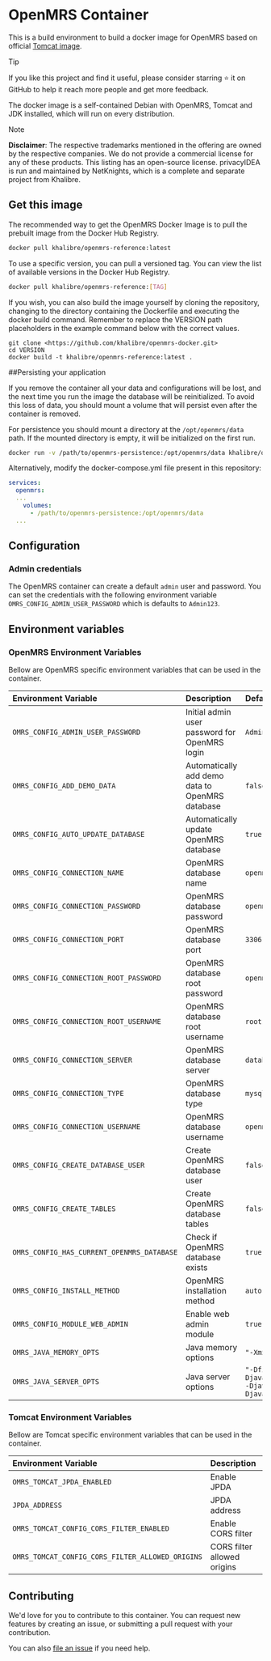 # OpenMRS Container

This is a build environment to build a docker image for OpenMRS based on official [Tomcat image](https://hub.docker.com/_/tomcat).

> [!TIP]
> If you like this project and find it useful, please consider starring :star: it on GitHub to help it reach more people and get more feedback.

The docker image is a self-contained Debian with OpenMRS, Tomcat and JDK installed, which will run on every distribution.

> [!NOTE]
> **Disclaimer**: The respective trademarks mentioned in the offering are owned by the respective companies. We do not provide a commercial license for any of these products. This listing has an open-source license. privacyIDEA is run and maintained by NetKnights, which is a complete and separate project from Khalibre.

## Get this image

The recommended way to get the OpenMRS Docker Image is to pull the prebuilt image from the Docker Hub Registry.

```bash
docker pull khalibre/openmrs-reference:latest
```

To use a specific version, you can pull a versioned tag. You can view the list of available versions in the Docker Hub Registry.

```bash
docker pull khalibre/openmrs-reference:[TAG]
```

If you wish, you can also build the image yourself by cloning the repository, changing to the directory containing the Dockerfile and executing the docker build command. Remember to replace the VERSION path placeholders in the example command below with the correct values.

```basg
git clone <https://github.com/khalibre/openmrs-docker.git>
cd VERSION
docker build -t khalibre/openmrs-reference:latest .
```

##Persisting your application

If you remove the container all your data and configurations will be lost, and the next time you run the image the database will be reinitialized. To avoid this loss of data, you should mount a volume that will persist even after the container is removed.

For persistence you should mount a directory at the `/opt/openmrs/data` path. If the mounted directory is empty, it will be initialized on the first run.

```bash
docker run -v /path/to/openmrs-persistence:/opt/openmrs/data khalibre/openmrs-reference:latest
```

Alternatively, modify the docker-compose.yml file present in this repository:

```yaml
services:
  openmrs:
  ...
    volumes:
      - /path/to/openmrs-persistence:/opt/openmrs/data
  ...
```

## Configuration

### Admin credentials

The OpenMRS container can create a default `admin` user and password. You can set the credentials with the following environment variable `OMRS_CONFIG_ADMIN_USER_PASSWORD` which is defaults to `Admin123`.

## Environment variables

### OpenMRS Environment Variables

Bellow are OpenMRS specific environment variables that can be used in the container.

| Environment Variable | Description | Default |
| :------------------- | :---------- | :------ |
| `OMRS_CONFIG_ADMIN_USER_PASSWORD` | Initial admin user password for OpenMRS login | `Admin123` |
| `OMRS_CONFIG_ADD_DEMO_DATA` | Automatically add demo data to OpenMRS database | `false` |
| `OMRS_CONFIG_AUTO_UPDATE_DATABASE` | Automatically update OpenMRS database | `true` |
| `OMRS_CONFIG_CONNECTION_NAME` | OpenMRS database name | `openmrs` |
| `OMRS_CONFIG_CONNECTION_PASSWORD` | OpenMRS database password | `openmrs` |
| `OMRS_CONFIG_CONNECTION_PORT` | OpenMRS database port | `3306` |
| `OMRS_CONFIG_CONNECTION_ROOT_PASSWORD` | OpenMRS database root password | `openmrs` |
| `OMRS_CONFIG_CONNECTION_ROOT_USERNAME` | OpenMRS database root username | `root` |
| `OMRS_CONFIG_CONNECTION_SERVER` | OpenMRS database server | `database` |
| `OMRS_CONFIG_CONNECTION_TYPE` | OpenMRS database type | `mysql` |
| `OMRS_CONFIG_CONNECTION_USERNAME` | OpenMRS database username | `openmrs` |
| `OMRS_CONFIG_CREATE_DATABASE_USER` | Create OpenMRS database user | `false` |
| `OMRS_CONFIG_CREATE_TABLES` | Create OpenMRS database tables | `false` |
| `OMRS_CONFIG_HAS_CURRENT_OPENMRS_DATABASE` | Check if OpenMRS database exists | `true` |
| `OMRS_CONFIG_INSTALL_METHOD` | OpenMRS installation method | `auto` |
| `OMRS_CONFIG_MODULE_WEB_ADMIN` | Enable web admin module | `true` |
| `OMRS_JAVA_MEMORY_OPTS` | Java memory options | `"-Xmx2048m -Xms1024m -XX:NewSize=128m"` |
| `OMRS_JAVA_SERVER_OPTS` | Java server options | `"-Dfile.encoding=UTF-8 -server -Djava.security.egd=file:/dev/./urandom -Djava.awt.headless=true -Djava.awt.headlesslib=true"` |

### Tomcat Environment Variables

Bellow are Tomcat specific environment variables that can be used in the container.

| Environment Variable | Description | Default |
| :------------------- | :---------- | :------ |
| `OMRS_TOMCAT_JPDA_ENABLED` | Enable JPDA | `false` |
| `JPDA_ADDRESS` | JPDA address | `0.0.0.0:8000` |
| `OMRS_TOMCAT_CONFIG_CORS_FILTER_ENABLED` | Enable CORS filter | `false` |
| `OMRS_TOMCAT_CONFIG_CORS_FILTER_ALLOWED_ORIGINS` | CORS filter allowed origins | `*` |

## Contributing

We'd love for you to contribute to this container. You can request new features by creating an issue, or submitting a pull request with your contribution.

You can also [file an issue](https://github.com/khalibre/openmrs-docker/issues) if you need help.

